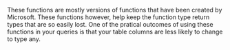 These functions are mostly versions of functions that have been created by Microsoft. These functions however, help keep the function type return types that are so easily lost. One of the pratical outcomes of using these functions in your queries is that your table columns are less likely to change to type any. 
